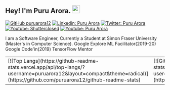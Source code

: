 ## Hey! I'm Puru Arora. <img src="https://media.giphy.com/media/hvRJCLFzcasrR4ia7z/giphy.gif" width="25px">

[![GitHub puruarora12](https://img.shields.io/github/followers/puruarora12?label=follow&style=social)](https://github.com/puruarora12)
[![Linkedin: Puru Arora](https://img.shields.io/badge/-puru%20arora-blue?style=flat-square&logo=Linkedin&logoColor=white&link=https://www.linkedin.com/in/puruarora/)](https://www.linkedin.com/in/puruarora/)
[![Twitter: Puru Arora](https://img.shields.io/twitter/follow/shutterclosed?style=social)](https://twitter.com/shutterclosed)
[![Youtube: Shutterclosed](https://img.shields.io/youtube/channel/subscribers/UCZZj-SbwHPU4aBwukW10DSg?style=social)](https://www.youtube.com/channel/UCZZj-SbwHPU4aBwukW10DSg)
[![Youtube: Puru Arora](https://img.shields.io/youtube/channel/subscribers/UC4fll5GDEHzHLGjO1aHpXLA?style=social)](https://www.youtube.com/channel/UC4fll5GDEHzHLGjO1aHpXLA)

I am a Software Engineer, Currently a Student at Simon Fraser University (Master's in Computer Science). Google Explore ML Facilitator(2019-20) Google Code'in(2019) TensorFlow Mentor
<table>
 <tr>
  <td>
[![Top Langs](https://github-readme-stats.vercel.app/api/top-langs/?username=puruarora12&layout=compact&theme=radical)](https://github.com/puruarora12/github-readme-stats)
  </td><td>
[![GitHub Streak](http://github-readme-streak-stats.herokuapp.com/?user=puruarora12&theme=radical&hide_border=true)](https://git.io/streak-stats )
  </td>
 </tr>
 </table>
